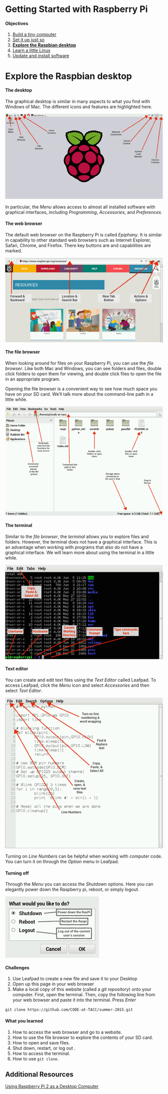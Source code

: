 Getting Started with Raspberry Pi
=================================

#### Objectives
1. [Build a tiny computer](01-build.md)
2. [Set it up just so](02-configuring.md)
3. **[Explore the Raspbian desktop](03-raspbian-desktop.md)**
4. [Learn a little Linux](04-linux-101.md)
5. [Update and install software](05-apt-get.md)

# Explore the Raspbian desktop


#### The desktop

The graphical desktop is similar in many aspects to what you find with Windows of Mac.  The different icons and features are highlighted here.

![Desktop](images/desktop.png)

In particular, the *Menu* allows access to almost all installed software with graphical interfaces, including *Programming*, *Accessories*, and *Preferences*. 

#### The web browser

The default web browser on the Raspberry Pi is called *Epiphany*.  It is similar in capability to other standard web browsers such as Internet Explorer, Safari, Chrome, and Firefox. There key buttons are and capabilities are marked.

![Web browser](images/epiphany-browser.png)

#### The file browser

When looking around for files on your Raspberry Pi, you can use the *file browser*.  Like both Mac and Windows, you can see folders and files, double click folders to open them for viewing, and double click files to open the file in an appropriate program.

Opening the file browser is a convenient way to see how much space you have on your SD card.  We’ll talk more about the command-line path in a little while.

![File browser](images/file-browser.png)

#### The terminal

Similar to the *file browser*, the *terminal* allows you to explore files and folders.  However, the terminal does not have a graphical interface.  This is an advantage when working with programs that also do not have a graphical interface.  We will learn more about using the terminal in a little while.

![Terminal](images/terminal.png)

#### Text editor

You can create and edit text files using the *Text Editor* called Leafpad.  To access Leafpad, click the *Menu* icon and select *Accessories* and then select *Text Editor*.

![Leafpad](images/leafpad.png)

Turning on *Line Numbers* can be helpful when working with computer code.  You can turn it on through the *Option* menu in Leafpad.

#### Turning off

Through the *Menu* you can access the *Shutdown* options.  Here you can elegantly power down the Raspberry pi, reboot, or simply logout.

![Logout](images/logout.png)


#### Challenges

1. Use Leafpad to create a new file and save it to your Desktop
2. Open up this page in your web browser
3. Make a local copy of this website (called a *git repository*) onto your computer. First, open the terminal.  Then, copy the following line from your web browser and paste it into the terminal. Press *Enter*
```
git clone https://github.com/CODE-at-TACC/summer-2015.git
```


#### What you learned

1. How to access the web browser and go to a website.
2. How to use the file browser to explore the contents of your SD card.
3. How to open and save files.
2. Shut down, restart, or log out .
4. How to access the terminal.
5. How to use `git clone`.



## Additional Resources

[Using Raspberry Pi 2 as a Desktop Computer](http://www.element14.com/community/docs/DOC-74513/l/can-the-raspberry-pi-2-replace-your-desktop-computer)

